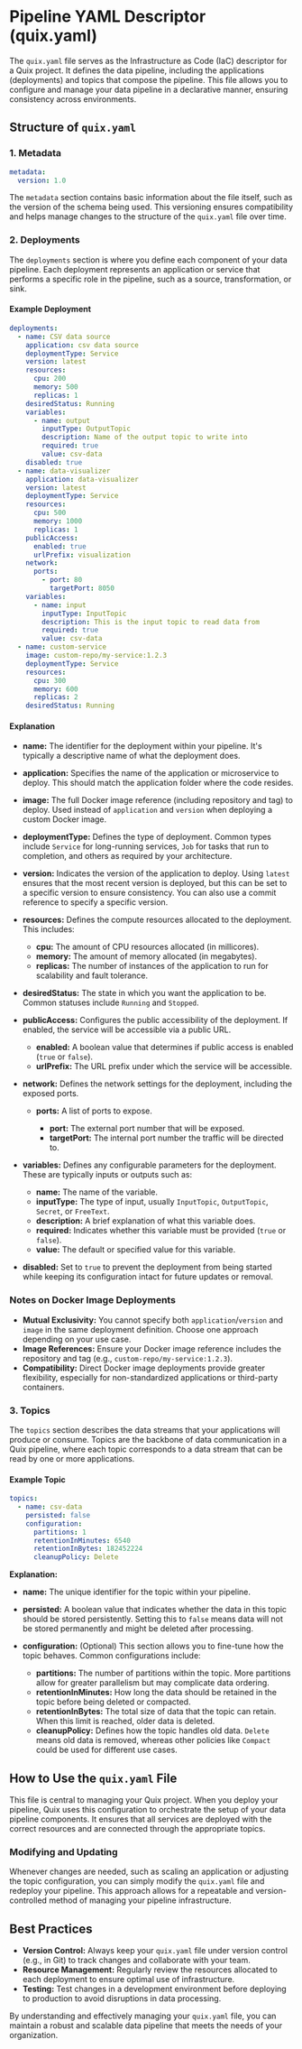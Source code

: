 # Pipeline YAML Descriptor (quix.yaml)

The `quix.yaml` file serves as the Infrastructure as Code (IaC) descriptor for a Quix project. It defines the data pipeline, including the applications (deployments) and topics that compose the pipeline. This file allows you to configure and manage your data pipeline in a declarative manner, ensuring consistency across environments.

## Structure of `quix.yaml`

### 1. Metadata

```yaml
metadata:
  version: 1.0
```

The `metadata` section contains basic information about the file itself, such as the version of the schema being used. This versioning ensures compatibility and helps manage changes to the structure of the `quix.yaml` file over time.

### 2. Deployments

The `deployments` section is where you define each component of your data pipeline. Each deployment represents an application or service that performs a specific role in the pipeline, such as a source, transformation, or sink.

#### Example Deployment

```yaml
deployments:
  - name: CSV data source
    application: csv data source
    deploymentType: Service
    version: latest
    resources:
      cpu: 200
      memory: 500
      replicas: 1
    desiredStatus: Running
    variables:
      - name: output
        inputType: OutputTopic
        description: Name of the output topic to write into
        required: true
        value: csv-data
    disabled: true
  - name: data-visualizer
    application: data-visualizer
    version: latest
    deploymentType: Service
    resources:
      cpu: 500
      memory: 1000
      replicas: 1
    publicAccess:
      enabled: true
      urlPrefix: visualization
    network:
      ports:
        - port: 80
          targetPort: 8050
    variables:
      - name: input
        inputType: InputTopic
        description: This is the input topic to read data from
        required: true
        value: csv-data
  - name: custom-service
    image: custom-repo/my-service:1.2.3
    deploymentType: Service
    resources:
      cpu: 300
      memory: 600
      replicas: 2
    desiredStatus: Running
```

#### Explanation

- **name:** The identifier for the deployment within your pipeline. It's typically a descriptive name of what the deployment does.

- **application:** Specifies the name of the application or microservice to deploy. This should match the application folder where the code resides.

- **image:** The full Docker image reference (including repository and tag) to deploy. Used instead of `application` and `version` when deploying a custom Docker image.

- **deploymentType:** Defines the type of deployment. Common types include `Service` for long-running services, `Job` for tasks that run to completion, and others as required by your architecture.

- **version:** Indicates the version of the application to deploy. Using `latest` ensures that the most recent version is deployed, but this can be set to a specific version to ensure consistency. You can also use a commit reference to specify a specific version.

- **resources:** Defines the compute resources allocated to the deployment. This includes:

    - **cpu:** The amount of CPU resources allocated (in millicores).
    - **memory:** The amount of memory allocated (in megabytes).
    - **replicas:** The number of instances of the application to run for scalability and fault tolerance.

- **desiredStatus:** The state in which you want the application to be. Common statuses include `Running` and `Stopped`.

- **publicAccess:** Configures the public accessibility of the deployment. If enabled, the service will be accessible via a public URL.

    - **enabled:** A boolean value that determines if public access is enabled (`true` or `false`).
    - **urlPrefix:** The URL prefix under which the service will be accessible.

- **network:** Defines the network settings for the deployment, including the exposed ports.

    - **ports:** A list of ports to expose.
    
        - **port:** The external port number that will be exposed.
        - **targetPort:** The internal port number the traffic will be directed to.

- **variables:** Defines any configurable parameters for the deployment. These are typically inputs or outputs such as:

    - **name:** The name of the variable.
    - **inputType:** The type of input, usually `InputTopic`, `OutputTopic`, `Secret`, or `FreeText`.
    - **description:** A brief explanation of what this variable does.
    - **required:** Indicates whether this variable must be provided (`true` or `false`).
    - **value:** The default or specified value for this variable.

- **disabled:** Set to `true` to prevent the deployment from being started while keeping its configuration intact for future updates or removal.

### Notes on Docker Image Deployments

- **Mutual Exclusivity:** You cannot specify both `application`/`version` and `image` in the same deployment definition. Choose one approach depending on your use case.
- **Image References:** Ensure your Docker image reference includes the repository and tag (e.g., `custom-repo/my-service:1.2.3`).
- **Compatibility:** Direct Docker image deployments provide greater flexibility, especially for non-standardized applications or third-party containers.

### 3. Topics

The `topics` section describes the data streams that your applications will produce or consume. Topics are the backbone of data communication in a Quix pipeline, where each topic corresponds to a data stream that can be read by one or more applications.

#### Example Topic

```yaml
topics:
  - name: csv-data
    persisted: false
    configuration:
      partitions: 1
      retentionInMinutes: 6540
      retentionInBytes: 182452224
      cleanupPolicy: Delete
```

**Explanation:**

- **name:** The unique identifier for the topic within your pipeline.

- **persisted:** A boolean value that indicates whether the data in this topic should be stored persistently. Setting this to `false` means data will not be stored permanently and might be deleted after processing.

- **configuration:** (Optional) This section allows you to fine-tune how the topic behaves. Common configurations include:
    
    - **partitions:** The number of partitions within the topic. More partitions allow for greater parallelism but may complicate data ordering.
    - **retentionInMinutes:** How long the data should be retained in the topic before being deleted or compacted.
    - **retentionInBytes:** The total size of data that the topic can retain. When this limit is reached, older data is deleted.
    - **cleanupPolicy:** Defines how the topic handles old data. `Delete` means old data is removed, whereas other policies like `Compact` could be used for different use cases.

## How to Use the `quix.yaml` File

This file is central to managing your Quix project. When you deploy your pipeline, Quix uses this configuration to orchestrate the setup of your data pipeline components. It ensures that all services are deployed with the correct resources and are connected through the appropriate topics.

### Modifying and Updating

Whenever changes are needed, such as scaling an application or adjusting the topic configuration, you can simply modify the `quix.yaml` file and redeploy your pipeline. This approach allows for a repeatable and version-controlled method of managing your pipeline infrastructure.

## Best Practices

- **Version Control:** Always keep your `quix.yaml` file under version control (e.g., in Git) to track changes and collaborate with your team.
- **Resource Management:** Regularly review the resources allocated to each deployment to ensure optimal use of infrastructure.
- **Testing:** Test changes in a development environment before deploying to production to avoid disruptions in data processing.

By understanding and effectively managing your `quix.yaml` file, you can maintain a robust and scalable data pipeline that meets the needs of your organization.
